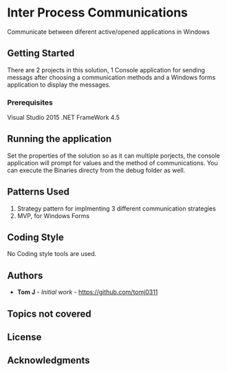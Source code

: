 # Inter Process Communications

Communicate between diferent active/opened applications in Windows

## Getting Started

There are 2 projects in this solution, 1 Console application for sending messags after choosing a communication methods and a 
Windows forms application to display the messages. 

### Prerequisites

Visual Studio 2015 .NET FrameWork 4.5

## Running the application

Set the properties of the solution so as it can multiple porjects, the console application will prompt for values and the method of communications. You can execute the Binaries directy from the debug folder as well.

## Patterns Used

1. Strategy pattern for implmenting 3 different communication strategies
2. MVP, for Windows Forms

## Coding Style

No Coding style tools are used.

## Authors

* **Tom J** - *Initial work* - https://github.com/tomj0311

## Topics not covered

## License

## Acknowledgments
